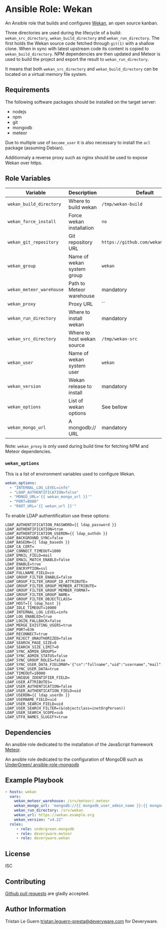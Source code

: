 # Ansible Role: Wekan

An Ansible role that builds and configures [Wekan](https://wekan.github.io/), an open source kanban.

Three directories are used during the lifecycle of a build: `wekan_src_directory`, `wekan_build_directory` and `wekan_run_directory`.
The first holds the Wekan source code fetched through `git(1)` with a shallow clone.
When in sync with latest upstream code its content is copied to `wekan_build_directory`.
NPM dependencies are then updated and Meteor is used to build the project and export the result to `wekan_run_directory`.

It means that both `wekan_src_directory` and `wekan_build_directory` can be located on a virtual memory file system.

## Requirements

The following software packages should be installed on the target server:

- nodejs
- npm
- git
- mongodb
- meteor

Due to multiple use of `become_user` it is also necessary to install the `acl` package (assuming Debian).

Additionnaly a reverse proxy such as nginx should be used to expose Wekan over https.

## Role Variables

| Variable                 | Description | Default |
|--------------------------|-------------|---------|
| `wekan_build_directory`  | Where to build wekan       | `/tmp/wekan-build` |
| `wekan_force_install`    | Force wekan installation   | `no` |
| `wekan_git_repository`   | Git repository URL         | `https://github.com/wekan/wekan.git` |
| `wekan_group`            | Name of wekan system group | `wekan` |
| `wekan_meteor_warehouse` | Path to Meteor warehouse   | mandatory |
| `wekan_proxy`            | Proxy URL                  | `` |
| `wekan_run_directory`    | Where to install wekan     | mandatory |
| `wekan_src_directory`    | Where to host wekan source | `/tmp/wekan-src` |
| `wekan_user`             | Name of wekan system user  | `wekan` |
| `wekan_version`          | Wekan release to install   | mandatory |
| `wekan_options`          | List of wekan options      | See bellow |
| `wekan_mongo_url`        | A mongodb:// URL           | mandatory |

Note: `wekan_proxy` is only used during build time for fetching NPM and Meteor dependencies.

### `wekan_options`

This is a list of environment variables used to configure Wekan.

```yaml
wekan_options:
  - "INTERNAL_LOG_LEVEL=info"
  - "LDAP_AUTHENTIFICATION=false"
  - "MONGO_URL='{{ wekan_mongo_url }}'"
  - "PORT=8080"
  - "ROOT_URL='{{ wekan_url }}'"
```

To enable LDAP authentification use these options:

```
LDAP_AUTHENTIFICATION_PASSWORD={{ ldap_password }}
LDAP_AUTHENTIFICATION=true
LDAP_AUTHENTIFICATION_USERDN={{ ldap_authdn }}
LDAP_BACKGROUND_SYNC=false
LDAP_BASEDN={{ ldap_basedn }}
LDAP_CA_CERT=
LDAP_CONNECT_TIMEOUT=1000
LDAP_EMAIL_FIELD=mail
LDAP_EMAIL_MATCH_ENABLE=false
LDAP_ENABLE=true
LDAP_ENCRYPTION=ssl
LDAP_FULLNAME_FIELD=cn
LDAP_GROUP_FILTER_ENABLE=false
LDAP_GROUP_FILTER_GROUP_ID_ATTRIBUTE=
LDAP_GROUP_FILTER_GROUP_MEMBER_ATTRIBUTE=
LDAP_GROUP_FILTER_GROUP_MEMBER_FORMAT=
LDAP_GROUP_FILTER_GROUP_NAME=
LDAP_GROUP_FILTER_OBJECTCLASS=
LDAP_HOST={{ ldap_host }}
LDAP_IDLE_TIMEOUT=10000
LDAP_INTERNAL_LOG_LEVEL=info
LDAP_LOG_ENABLED=true
LDAP_LOGIN_FALLBACK=false
LDAP_MERGE_EXISTING_USERS=true
LDAP_PORT=636
LDAP_RECONNECT=true
LDAP_REJECT_UNAUTHORIZED=false
LDAP_SEARCH_PAGE_SIZE=0
LDAP_SEARCH_SIZE_LIMIT=0
LDAP_SYNC_ADMIN_GROUPS=
LDAP_SYNC_ADMIN_STATUS=false
LDAP_SYNC_GROUP_ROLES=false
LDAP_SYNC_USER_DATA_FIELDMAP='{"cn":"fullname","uid":"username","mail":"mail"}'
LDAP_SYNC_USER_DATA=true
LDAP_TIMEOUT=10000
LDAP_UNIQUE_IDENTIFIER_FIELD=
LDAP_USER_ATTRIBUTES=
LDAP_USER_AUTHENTICATION=false
LDAP_USER_AUTHENTICATION_FIELD=uid
LDAP_USERDN={{ ldap_userdn }}
LDAP_USERNAME_FIELD=uid
LDAP_USER_SEARCH_FIELD=uid
LDAP_USER_SEARCH_FILTER=(&(objectclass=inetOrgPerson))
LDAP_USER_SEARCH_SCOPE=sub
LDAP_UTF8_NAMES_SLUGIFY=true
```

## Dependencies

An ansible role dedicated to the installation of the JavaScript framework [Meteor](https://www.meteor.com).

An ansible role dedicated to the configuration of MongoDB such as [UnderGreen/
ansible-role-mongodb](https://github.com/UnderGreen/ansible-role-mongodb)

## Example Playbook

```yaml
- hosts: wekan
  vars:
    wekan_meteor_warehouse: /srv/meteor/.meteor
    wekan_mongo_url: 'mongodb://{{ mongodb_user_admin_name }}:{{ mongodb_user_admin_password }}@localhost:27017/{{ mongodb_database_name }}'
    wekan_run_directory: /srv/wekan
    wekan_url: https://wekan.example.org
    wekan_version: "v4.22"
  roles:
     - role: undergreen.mongodb
     - role: deveryware.meteor
     - role: deveryware.wekan
```

## License

ISC

## Contributing

[Github pull requests](https://github.com/Deveryware/ansible-role-wekan) are gladly accepted.

## Author Information

Tristan Le Guern <tristan.leguern-presta@deveryware.com> for Deveryware.
